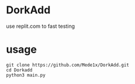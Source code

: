 # DorkAdd

use replit.com to fast testing

# usage

```
git clone https://github.com/Mede1x/DorkAdd.git
cd Dorkadd
python3 main.py

```
